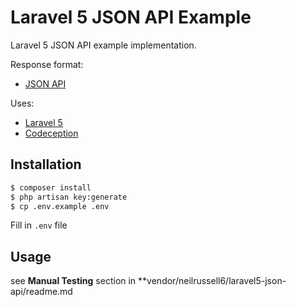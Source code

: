 Laravel 5 JSON API Example
==========================

Laravel 5 JSON API example implementation.

Response format:

* [JSON API](http://jsonapi.org/format/)

Uses:

* [Laravel 5](https://laravel.com/docs/5.3)
* [Codeception](http://codeception.com/)

## Installation

```bash
$ composer install
$ php artisan key:generate
$ cp .env.example .env
```

Fill in `.env` file

## Usage

see **Manual Testing** section in **vendor/neilrussell6/laravel5-json-api/readme.md
